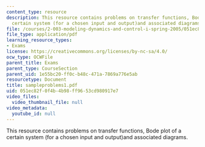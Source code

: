 ```yaml
---
content_type: resource
description: This resource contains problems on transfer functions, Bode plot of a
  certain system (for a chosen input and output)and associated diagrams.
file: /courses/2-003-modeling-dynamics-and-control-i-spring-2005/051ec82f0f4b4b98ff9653cd980917e7_sampleproblems1.pdf
file_type: application/pdf
learning_resource_types:
- Exams
license: https://creativecommons.org/licenses/by-nc-sa/4.0/
ocw_type: OCWFile
parent_title: Exams
parent_type: CourseSection
parent_uid: 1e55bc20-ff0c-b48c-471a-7869a776e5ab
resourcetype: Document
title: sampleproblems1.pdf
uid: 051ec82f-0f4b-4b98-ff96-53cd980917e7
video_files:
  video_thumbnail_file: null
video_metadata:
  youtube_id: null
---
```

This resource contains problems on transfer functions, Bode plot of a certain system (for a chosen input and output)and associated diagrams.